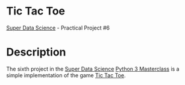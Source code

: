 # Tic Tac Toe
[Super Data Science](https://www.superdatascience.com) - Practical Project #6

# Description
The sixth project in the [Super Data Science](https://www.superdatascience.com/) [Python 3 Masterclass](https://www.superdatascience.com/courses/python-3-programming-beginner-to-pro-masterclass) is a simple implementation of the game [Tic Tac Toe](https://en.wikipedia.org/wiki/Tic-tac-toe).